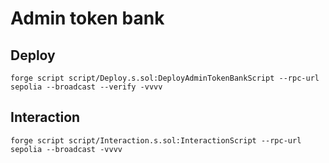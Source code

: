 # Admin token bank

## Deploy
```
forge script script/Deploy.s.sol:DeployAdminTokenBankScript --rpc-url sepolia --broadcast --verify -vvvv
```

## Interaction
```
forge script script/Interaction.s.sol:InteractionScript --rpc-url sepolia --broadcast -vvvv
```
